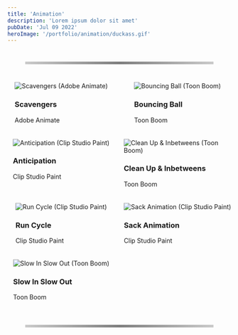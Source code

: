 ```yaml
---
title: 'Animation'
description: 'Lorem ipsum dolor sit amet'
pubDate: 'Jul 09 2022'
heroImage: '/portfolio/animation/duckass.gif'
---
```

<hr class="custom-line">

<div class="gallery-container">
  <div class="image-container">
    <img src="/portfolio/animation/so-much-scavs.gif" alt="Scavengers (Adobe Animate)" />
    <div class="overlay">
      <h3>Scavengers</h3>
      <p>Adobe Animate</p>
    </div>
  </div>

  <div class="image-container">
    <img src="/portfolio/animation/ball.gif" alt="Bouncing Ball (Toon Boom)" />
    <div class="overlay">
      <h3>Bouncing Ball</h3>
      <p>Toon Boom</p>
    </div>
  </div>

  <div class="image-container">
    <img src="/portfolio/animation/disney hopefully.gif" alt="Anticipation (Clip Studio Paint)" />
    <div class="overlay">
      <h3>Anticipation</h3>
      <p>Clip Studio Paint</p>
    </div>
  </div>

  <div class="image-container">
    <img src="/portfolio/animation/duckass.gif" alt="Clean Up & Inbetweens (Toon Boom)" />
    <div class="overlay">
      <h3>Clean Up & Inbetweens</h3>
      <p>Toon Boom</p>
    </div>
  </div>

  <div class="image-container">
    <img src="/portfolio/animation/RUNNINGMAN.gif" alt="Run Cycle (Clip Studio Paint)" />
    <div class="overlay">
      <h3>Run Cycle</h3>
      <p>Clip Studio Paint</p>
    </div>
  </div>

  <div class="image-container">
    <img src="/portfolio/animation/SACK.gif" alt="Sack Animation (Clip Studio Paint)" />
    <div class="overlay">
      <h3>Sack Animation</h3>
      <p>Clip Studio Paint</p>
    </div>
  </div>

  <div class="image-container">
    <img src="/portfolio/animation/slowinslowout.gif" alt="Slow In Slow Out (Toon Boom)" />
    <div class="overlay">
      <h3>Slow In Slow Out</h3>
      <p>Toon Boom</p>
    </div>
  </div>
</div>

<hr class="custom-line">

<style>
.custom-line {
    border: 0;
    height: 6px;
    background: linear-gradient(to right, rgba(0, 0, 0, 0.2), rgba(0, 0, 0, 0.5), rgba(0, 0, 0, 0.2));
    margin: 40px;
}

/* Gallery Container for 2-Column Layout */
.gallery-container {
  display: grid;
  grid-template-columns: repeat(2, 1fr); /* Two columns */
  gap: 20px; /* Space between grid items */
  justify-items: center;
 
